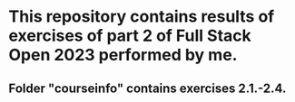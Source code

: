# This repository contains results of exercises of part 2 of Full Stack Open 2023 performed by me.

## Folder "courseinfo" contains exercises 2.1.-2.4.